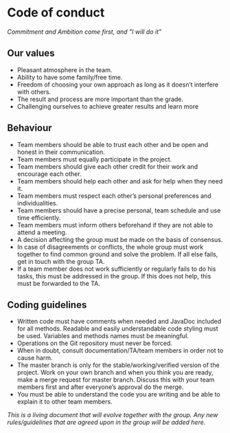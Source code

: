 # Code of conduct

*Commitment and Ambition come first, and "I will do it"*

## Our values
- Pleasant atmosphere in the team.
- Ability to have some family/free time.
- Freedom of choosing your own approach as long as it doesn’t interfere with others.
- The result and process are more important than the grade.
- Challenging ourselves to achieve greater results and learn more

## Behaviour
- Team members should be able to trust each other and be open and honest in their
communication.
- Team members must equally participate in the project.
- Team members should give each other credit for their work and encourage each other.
- Team members should help each other and ask for help when they need it.
- Team members must respect each other’s personal preferences and individualities.
- Team members should have a precise personal, team schedule and use time efficiently.
- Team members must inform others beforehand if they are not able to attend a meeting.
- A decision affecting the group must be made on the basis of consensus.
- In case of disagreements or conflicts, the whole group must work together to find
common ground and solve the problem. If all else fails, get in touch with the group TA.
- If a team member does not work sufficiently or regularly fails to do his tasks, this must
be addressed in the group. If this does not help, this must be forwarded to the TA.

## Coding guidelines
- Written code must have comments when needed and JavaDoc included for all methods.
Readable and easily understandable code styling must be used. Variables and methods
names must be meaningful.
- Operations on the Git repository must never be forced.
- When in doubt, consult documentation/TA/team members in order not to cause harm.
- The master branch is only for the stable/working/verified version of the project. Work on
your own branch and when you think you are ready, make a merge request for master
branch. Discuss this with your team members first and after everyone’s approval do the
merge.
- You must be able to understand the code you are writing and be able to explain it to
other team members.


*This is a living document that will evolve together with the group. Any new rules/guidelines
that are agreed upon in the group will be added here.*

